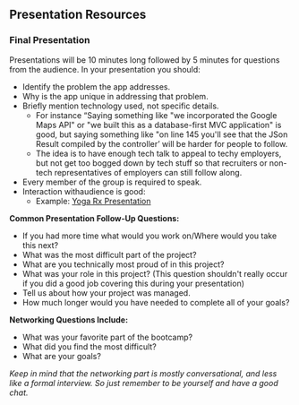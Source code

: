 ## Presentation Resources 

### Final Presentation

Presentations will be 10 minutes long followed by 5 minutes for questions from the audience. In your presentation you should: 
- Identify the problem the app addresses. 
- Why is the app unique in addressing that problem. 
- Briefly mention technology used, not specific details. 
    - For instance “Saying something like "we incorporated the Google Maps API" or "we built this as a database-first MVC application" is good, but saying something like "on line 145 you'll see that the JSon Result compiled by the controller’ will be harder for people to follow.  
    - The idea is to have enough tech talk to appeal to techy employers, but not get too bogged down by tech stuff so that recruiters or non-tech representatives of employers can still follow along. 
- Every member of the group is required to speak. 
- Interaction withaudience is good: 
    - Example: [Yoga Rx Presentation](https://wecancodeit.org/portfolio-item/yoga-rx-quickly-relieve-your-aches-and-pains-without-medicine/) 

**Common Presentation Follow-Up Questions:**

- If you had more time what would you work on/Where would you take this next? 
- What was the most difficult part of the project? 
- What are you technically most proud of in this project? 
- What was your role in this project? (This question shouldn't really occur if you did a good job covering this during your presentation) 
- Tell us about how your project was managed. 
- How much longer would you have needed to complete all of your goals?  
  
**Networking Questions Include:** 

- What was your favorite part of the bootcamp? 
- What did you find the most difficult? 
- What are your goals? 

_Keep in mind that the networking part is mostly conversational, and less like a formal interview. So just remember to be yourself and have a good chat._
